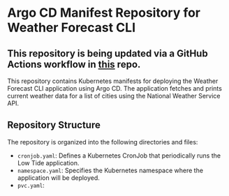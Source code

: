 # Argo CD Manifest Repository for Weather Forecast CLI

## This repository is being updated via a GitHub Actions workflow in [this](https://github.com/ngnrng/NWS-weather-app-code) repo.

This repository contains Kubernetes manifests for deploying the Weather Forecast CLI application using Argo CD. The application fetches and prints current weather data for a list of cities using the National Weather Service API.

## Repository Structure

The repository is organized into the following directories and files:

- `cronjob.yaml`: Defines a Kubernetes CronJob that periodically runs the Low Tide application.
- `namespace.yaml`: Specifies the Kubernetes namespace where the application will be deployed.
- `pvc.yaml`: 
